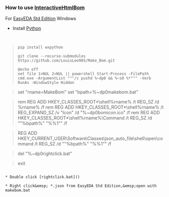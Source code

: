 ### How to use [InteractiveHtmlBom](https://github.com/openscopeproject/InteractiveHtmlBom/tree/432e702d068a538683c55abd345c5756456e376b)
For [EasyEDA Std Edition](https://easyeda.com/) Windows
<br>

* Install [Python](https://www.python.org/downloads)
<br>

> ```shell
> pip install wxpython
> ```
> ```shell
> git clone --recurse-submodules https://github.com/LouisLee985/Make_Bom.git
> ```
>```shell
>@echo off
>net file 1>NUL 2>NUL || powershell Start-Process -FilePath cmd.exe -ArgumentList """/c pushd %~dp0 && %~s0 %*""" -Verb RunAs -WindowStyle Hidden

>set "rname=MakeBom"
>set "bpath=%~dp0makebom.bat"

>rem REG ADD HKEY_CLASSES_ROOT\*\shell\%rname%             /t REG_SZ        /d %rname% /f
>rem REG ADD HKEY_CLASSES_ROOT\*\shell\%rname%             /t REG_EXPAND_SZ /v "Icon" /d \"%~dp0bomicon.ico\" /f
>rem REG ADD HKEY_CLASSES_ROOT\*\shell\%rname%\Command     /t REG_SZ        /d "\"%bpath%\" \"%%1\"" /f

>REG ADD HKEY_CURRENT_USER\Software\Classes\json_auto_file\shell\open\command  /t REG_SZ /d "\"%bpath%\" \"%%1\"" /f

>del "%~dp0rightclick.bat"

>exit
```

* Double click [rightclick.bat]()

* Right click&emsp; *.json from EasyEDA Std Edition,&emsp;open with makebom.bat
